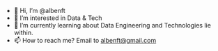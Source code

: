 - 👋 Hi, I’m @albenft
- 👀 I’m interested in Data & Tech
- 🌱 I’m currently learning about Data Engineering and Technologies lie within.
- 📫 How to reach me? Email to albenft@gmail.com

<!---
albenft/albenft is a ✨ special ✨ repository because its `README.md` (this file) appears on your GitHub profile.
You can click the Preview link to take a look at your changes.
--->
